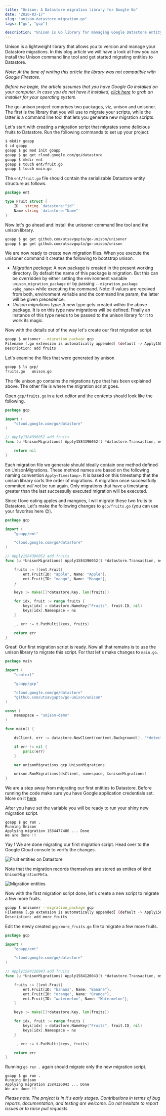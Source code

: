 ```yaml
---
title: "Unison: A Datastore migration library for Google Go"
date: "2020-03-17"
slug: "unison-datastore-migration-go"
tags: ["go", "gcp"]

description: "Unison is Go library for managing Google Datastore entity migrations."
---
```


Unison is a lightweight library that allows you to version and manage your Datastore migrations. In this blog article we will have a look at how you can install the Unison command line tool and get started migrating entities to Datastore.

*Note: At the time of writing this article the library was not compatible with Google Firestore.*

*Before we begin, the article assumes that you have Google Go installed on your computer. In case you do not have it installed, [click here](https://golang.org/dl/) to grab an installer for your operating system.* 

The go-unison project comprises two packages, viz, unison and unisoner. The first is the library that you will use to migrate your scripts, while the latter is a command line tool that lets you generate new migration scripts.

Let's start with creating a migration script that migrates some delicious fruits to Datastore. Run the following commands to set up your project.

```bash
$ mkdir goapp
$ cd goapp
goapp $ go mod init goapp
goapp $ go get cloud.google.com/go/datastore
goapp $ mkdir ent
goapp $ touch ent/fruit.go
goapp $ touch main.go
```
The `ent/fruit.go` file should contain the serializable Datastore entity structure as follows.

```go
package ent

type Fruit struct {
    ID   string `datastore:"id"`
    Name string `datastore:"Name"`
}
```

Now let's go ahead and install the unisoner command line tool and the unison library.

```bash
goapp $ go get github.com/utsavgupta/go-unison/unisoner
goapp $ go get github.com/utsavgupta/go-unison/unison
```

We are now ready to create new migration files. When you execute the unisoner command it creates the following to bootstrap unison.

- *Migration package*: A new package is created in the present working directory. By default the name of this package is migration. But this can be overridden by either setting the environment variable `unison_migration_package` or by passing `--migration_package <pkg_name>` while executing the command. Note: if values are received from both, environment variable and the command line param, the latter will be given precedence.
- *Unison migrations type*: A new type gets created within the above package. It is on this type new migrations will be defined. Finally an instance of this type needs to be passed to the unison library for it to work its magic.

Now with the details out of the way let's create our first migration script.

```bash
goapp $ unisoner --migration_package gcp
Filename [.go extension is automatically appended] (default -> Apply1584396052): fruits
Description: add fruits
```

Let's examine the files that were generated by unison.

```bash
goapp $ ls gcp/
fruits.go   unison.go
```

The file unison.go contains the migrations type that has been explained above. The other file is where the migration script goes. 

Open `gcp/fruits.go` in a text editor and the contents should look like the following.

```go
package gcp

import (
    "cloud.google.com/go/datastore"
)

// Apply1584396052 add fruits
func (u *UnisonMigrations) Apply1584396052(t *datastore.Transaction, ns string) error {

    return nil
}
```

Each migration file we generate should ideally contain one method defined on UnisonMigrations. These method names are based on the following naming convention `Apply<Timestamp>`. It is based on this timestamp that the unison library sorts the order of migrations. A migration once successfully commited *will not* be run again. Only migrations that have a timestamp greater than the last successully executed migration will be executed.

Since I love eating apples and mangoes, I will migrate these two fruits to Datastore. Let's make the following changes to `gcp/fruits.go` (you can use your favorites here 😉).

```go
package gcp

import (
    "goapp/ent"

    "cloud.google.com/go/datastore"
)

// Apply1584396052 add fruits
func (u *UnisonMigrations) Apply1584396052(t *datastore.Transaction, ns string) error {

    fruits := []ent.Fruit{
		ent.Fruit{ID: "apple", Name: "Apple"},
		ent.Fruit{ID: "mango", Name: "Mango"},
	}

	keys := make([]*datastore.Key, len(fruits))

	for idx, fruit := range fruits {
		keys[idx] = datastore.NameKey("Fruits", fruit.ID, nil)
	    keys[idx].Namespace = ns
	}

	_, err := t.PutMulti(keys, fruits)

	return err
}
```

Great! Our first migration script is ready. Now all that remains is to use the unison library to migrate this script. For that let's make changes to `main.go`.

```go
package main

import (
    "context"

    "goapp/gcp"

    "cloud.google.com/go/datastore"
    "github.com/utsavgupta/go-unison/unison"
)

const (
	namespace = "unison-demo"
)

func main() {

	dsClient, err := datastore.NewClient(context.Background(), "*detect-project-id*")

	if err != nil {
		panic(err)
	}

	var unisonMigrations gcp.UnisonMigrations

	unison.RunMigrations(dsClient, namespace, &unisonMigrations)
}
```

We are a step away from migrating our first entities to Datastore. Before running the code make sure you have Google application credentials set. More on it [here](https://cloud.google.com/docs/authentication/production).

After you have set the variable you will be ready to run your shiny new migration script.

```text
goapp $ go run .
Running Unison
Applying migration 1584477480 ... Done
We are done !!
```
Yay ! We are done migrating our first migration script. Head over to the Google Cloud console to verify the changes.

![Fruit entities on Datastore](/img/unison-fruit-1.png "Fruit entities on Datastore")

Note that the migration records themselves are stored as entites of kind `UnisonMigrationMeta`.

![Migration entities](/img/unison-migrations-1.png "Migration entities")

Now with the first migration script done, let's create a new script to migrate a few more fruits.

```bash
goapp $ unisoner --migration_package gcp
Filename [.go extension is automatically appended] (default -> Apply1584126043): more_fruits
Description: add more fruits
```
Edit the newly created `gcp/more_fruits.go` file to migrate a few more fruits.

```go
package gcp

import (
    "goapp/ent"

    "cloud.google.com/go/datastore"
)

// Apply1584126043 add fruits
func (u *UnisonMigrations) Apply1584126043(t *datastore.Transaction, ns string) error {

    fruits := []ent.Fruit{
		ent.Fruit{ID: "banana", Name: "Banana"},
		ent.Fruit{ID: "orange", Name: "Orange"},
		ent.Fruit{ID: "watermelon", Name: "Watermelon"},
	}

	keys := make([]*datastore.Key, len(fruits))

	for idx, fruit := range fruits {
		keys[idx] = datastore.NameKey("Fruits", fruit.ID, nil)
	    keys[idx].Namespace = ns
	}

	_, err := t.PutMulti(keys, fruits)

	return err
}
```
Running `go run .` again should migrate only the new migration script.

```text
goapp $ go run .
Running Unison
Applying migration 1584126043 ... Done
We are done !!
```

*Please note: The project is in it's early stages. Contributions in terms of bug reports, documentation, and testing are welcome. Do not hesitate to report issues or to raise pull requests.*
